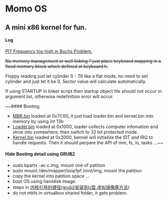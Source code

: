 # Momo OS


## A mini x86 kernel for fun.

#### Log

[PIT Frequency too high in Bochs Problem.](http://forum.osdev.org/viewtopic.php?f=1&t=27574)

~~No memory management or well linking ? just place keyboard mapping in a fixed memory block which defined at keyboard.h.~~

Floppy reading just let cylinder 0 - 79 like a flat mode, no need to set cylinder and just let it be 0. Sector value will calculate automatically.

If using STARTUP in linker script then startup object file should not occur in argument list, otherwise redefinition error will occur.

~~#### Booting

* [MBR.bin](./boot/mbr.asm) loaded at 0x7C00, it just load loader.bin and kernel.bin into memory by using int 13h
* [Loader.bin](./loader/loader.c) loaded at 0x1000, loader collects computer infomation and stroe into somewhere, then switch to 32 bit protected mode.
* [Kernel.bin](./kernel/kernel.c) loaded at 0x2000, kennel will initialize the IDT and IRQ to handle requests. Then it should perpare the API of mm, fs, io, tasks ...~~


#### Hide Booting detail using GRUB2
* sudo kpartx -av c.img, mount one of patition
* sudo mount /dev/mapper/loop1p1 /mnt/img, mount the patition
* copy the kernel into patition space ...
* boot OS using harddisk image.
* steps in [内核引导的捷径(grub2安装到U盘,虚拟镜像等方法)](http://www.cnblogs.com/crazyyer/p/3658358.html)
* do not mkfs in virtualbox shared folder, it gets problem.
